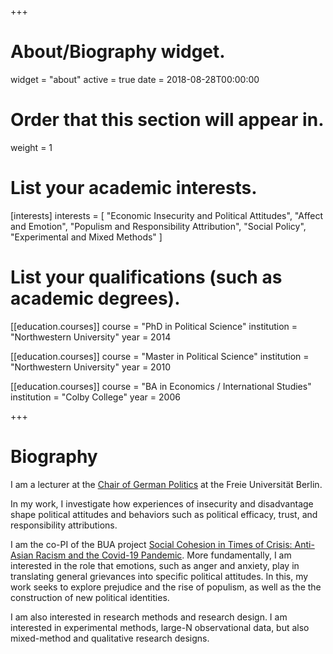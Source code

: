 +++
# About/Biography widget.
widget = "about"
active = true
date = 2018-08-28T00:00:00

# Order that this section will appear in.
weight = 1

# List your academic interests.
[interests]
  interests = [
   "Economic Insecurity and Political Attitudes",
    "Affect and Emotion",
    "Populism and Responsibility Attribution",
    "Social Policy",
    "Experimental and Mixed Methods"
  ]

# List your qualifications (such as academic degrees).
[[education.courses]]
  course = "PhD in Political Science"
  institution = "Northwestern University"
  year = 2014

[[education.courses]]
  course = "Master in Political Science"
  institution = "Northwestern University"
  year = 2010

[[education.courses]]
  course = "BA in Economics / International Studies"
  institution = "Colby College"
  year = 2006
 
+++

# Biography

I am a lecturer at the [Chair of German Politics](http://www.polsoz.fu-berlin.de/en/polwiss/forschung/systeme/polsystem/index.html) 
at the Freie Universität Berlin. 

In my work, I investigate how experiences of insecurity and disadvantage 
shape political attitudes and behaviors such as political efficacy, trust, 
and responsibility attributions. 
 
I am the co-PI of the BUA project [Social Cohesion in Times of Crisis: Anti-Asian Racism and the Covid-19 Pandemic](https://dezim-institut.de/index.php?id=181). More fundamentally, I am interested in the role that emotions, such as 
anger and anxiety, play in translating general grievances into specific 
political attitudes. In this, my work seeks to explore prejudice and the rise of populism, as well as the the construction of new political identities.  

I am also interested in research methods and research design. I am interested 
in experimental methods, large-N observational data, but also mixed-method 
and qualitative research designs.  
 

